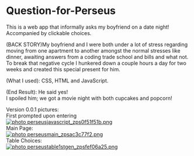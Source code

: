 Question-for-Perseus
====================
This is a web app that informally asks my boyfriend on a date night!
Accompanied by clickable choices.

(BACK STORY)My boyfriend and I were both under a lot of stress regarding 
moving from one apartment to another amongst the normal stresses like dinner, 
awaiting answers from a coding trade school and bills and what not. 
To break that negative cycle I hunkered down a couple
hours a day for two weeks and created this special present for him.

(What I used): CSS, HTML and JavaScript. <br>

(End Result): He said yes!<br>
I spoiled him; we got a movie night with both cupcakes and popcorn!<br>

Version 0.0.1 pictures:<br>
First prompted upon entering<br>
<a href="http://s20.photobucket.com/user/krystlephoto/media/perseusjavascript_zps0f51f51b.png.html" target="_blank"><img src="http://i20.photobucket.com/albums/b211/krystlephoto/perseusjavascript_zps0f51f51b.png" border="0" alt=" photo perseusjavascript_zps0f51f51b.png"/></a><br>
Main Page:<br>
<a href="http://s20.photobucket.com/user/krystlephoto/media/perseusmain_zpsac3c77f2.png.html" target="_blank"><img src="http://i20.photobucket.com/albums/b211/krystlephoto/perseusmain_zpsac3c77f2.png" border="0" alt=" photo perseusmain_zpsac3c77f2.png"/></a><br>
Table Choices:<br>
<a href="http://s20.photobucket.com/user/krystlephoto/media/perseustable1stgen_zpsfef06a25.png.html" target="_blank"><img src="http://i20.photobucket.com/albums/b211/krystlephoto/perseustable1stgen_zpsfef06a25.png" border="0" alt=" photo perseustable1stgen_zpsfef06a25.png"/></a><br>
